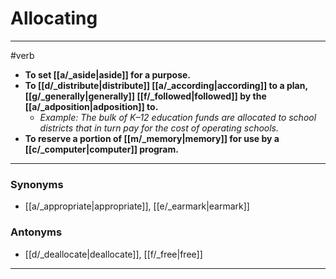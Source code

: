 # Allocating
---
#verb
- **To set [[a/_aside|aside]] for a purpose.**
- **To [[d/_distribute|distribute]] [[a/_according|according]] to a plan, [[g/_generally|generally]] [[f/_followed|followed]] by the [[a/_adposition|adposition]] to.**
	- _Example: The bulk of K–12 education funds are allocated to school districts that in turn pay for the cost of operating schools._
- **To reserve a portion of [[m/_memory|memory]] for use by a [[c/_computer|computer]] program.**
---
### Synonyms
- [[a/_appropriate|appropriate]], [[e/_earmark|earmark]]
### Antonyms
- [[d/_deallocate|deallocate]], [[f/_free|free]]
---

